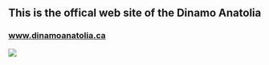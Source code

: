 ## This is the offical web site of the Dinamo Anatolia 
### www.dinamoanatolia.ca

<img src = 'https://ibb.co/kq1m4PK'></img>
